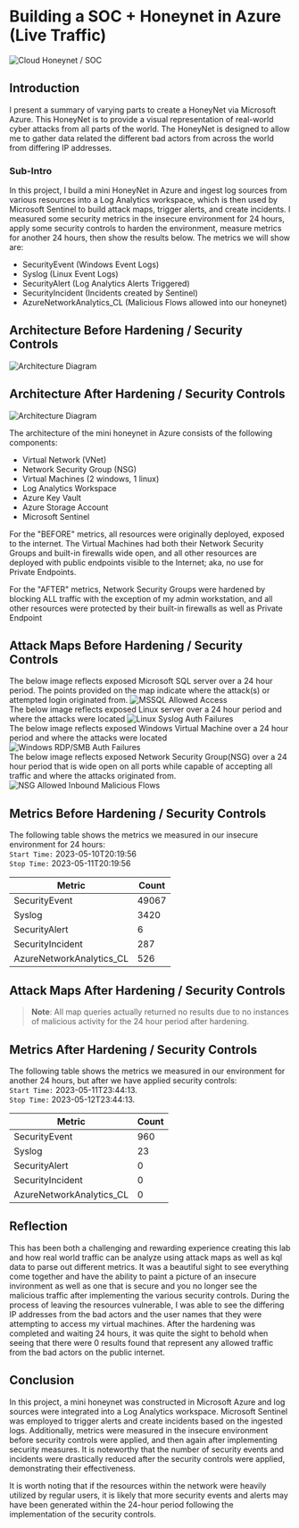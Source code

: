 <!--# Azure-SOC-Honeynet-Project-->
# Building a SOC + Honeynet in Azure (Live Traffic)
![Cloud Honeynet / SOC](https://i.imgur.com/KGOvcdw.gif)

## Introduction
I present a summary of varying parts to create a HoneyNet via Microsoft Azure. This HoneyNet is to provide a visual representation of real-world cyber attacks from all parts of the world. The HoneyNet is designed to allow me to gather data related the different bad actors from across the world from differing IP addresses.

### Sub-Intro
In this project, I build a mini HoneyNet in Azure and ingest log sources from various resources into a Log Analytics workspace, which is then used by Microsoft Sentinel to build attack maps, trigger alerts, and create incidents. I measured some security metrics in the insecure environment for 24 hours, apply some security controls to harden the environment, measure metrics for another 24 hours, then show the results below. The metrics we will show are:

- SecurityEvent (Windows Event Logs)
- Syslog (Linux Event Logs)
- SecurityAlert (Log Analytics Alerts Triggered)
- SecurityIncident (Incidents created by Sentinel)
- AzureNetworkAnalytics_CL (Malicious Flows allowed into our honeynet)

## Architecture Before Hardening / Security Controls
![Architecture Diagram](https://i.imgur.com/gBvHJo4.gif)

## Architecture After Hardening / Security Controls
![Architecture Diagram](https://i.imgur.com/oQtbais.gif)

The architecture of the mini honeynet in Azure consists of the following components:

- Virtual Network (VNet)
- Network Security Group (NSG)
- Virtual Machines (2 windows, 1 linux)
- Log Analytics Workspace
- Azure Key Vault
- Azure Storage Account
- Microsoft Sentinel

For the "BEFORE" metrics, all resources were originally deployed, exposed to the internet. The Virtual Machines had both their Network Security Groups and built-in firewalls wide open, and all other resources are deployed with public endpoints visible to the Internet; aka, no use for Private Endpoints.

For the "AFTER" metrics, Network Security Groups were hardened by blocking ALL traffic with the exception of my admin workstation, and all other resources were protected by their built-in firewalls as well as Private Endpoint

## Attack Maps Before Hardening / Security Controls
The below image reflects exposed Microsoft SQL server over a 24 hour period. The points provided on the map indicate where the attack(s) or attempted login originated from. 
![MSSQL Allowed Access](https://i.imgur.com/UHVHIGM.png) <br />
The below image reflects exposed Linux server over a 24 hour period and where the attacks were located
![Linux Syslog Auth Failures](https://i.imgur.com/8QbjEwL.png) <br />
The below image reflects exposed Windows Virtual Machine over a 24 hour period and where the attacks were located
![Windows RDP/SMB Auth Failures](https://i.imgur.com/ALHFE3u.png) <br />
The below image reflects exposed Network Security Group(NSG) over a 24 hour period that is wide open on all ports while capable of accepting all traffic and where the attacks originated from.
![NSG Allowed Inbound Malicious Flows](https://i.imgur.com/W2iCXmv.png)


## Metrics Before Hardening / Security Controls

The following table shows the metrics we measured in our insecure environment for 24 hours:
<br />
`Start Time:` 2023-05-10T20:19:56 <br/>
`Stop Time:` 2023-05-11T20:19:56

| Metric                   | Count
| ------------------------ | -----
| SecurityEvent            | 49067
| Syslog                   | 3420
| SecurityAlert            | 6
| SecurityIncident         | 287
| AzureNetworkAnalytics_CL | 526

## Attack Maps After Hardening / Security Controls

  >**Note**: All map queries actually returned no results due to no instances of malicious activity for the 24 hour period after hardening.

## Metrics After Hardening / Security Controls

The following table shows the metrics we measured in our environment for another 24 hours, but after we have applied security controls:
<br />
`Start Time:` 2023-05-11T23:44:13.<br />
`Stop Time:`	2023-05-12T23:44:13.

| Metric                   | Count
| ------------------------ | -----
| SecurityEvent            | 960
| Syslog                   | 23
| SecurityAlert            | 0
| SecurityIncident         | 0
| AzureNetworkAnalytics_CL | 0

## Reflection
This has been both a challenging and rewarding experience creating this lab and how real world traffic can be analyze using attack maps as well as kql data to parse out different metrics. It was a beautiful sight to see everything come together and have the ability to paint a picture of an insecure invironment as well as one that is secure and you no longer see the malicious traffic after implementing the various security controls. During the process of leaving the resources vulnerable, I was able to see the differing IP addresses from the bad actors and the user names that they were attempting to access my virtual machines. After the hardening was completed and waiting 24 hours, it was quite the sight to behold when seeing that there were 0 results found that represent any allowed traffic from the bad actors on the public internet.

## Conclusion

In this project, a mini honeynet was constructed in Microsoft Azure and log sources were integrated into a Log Analytics workspace. Microsoft Sentinel was employed to trigger alerts and create incidents based on the ingested logs. Additionally, metrics were measured in the insecure environment before security controls were applied, and then again after implementing security measures. It is noteworthy that the number of security events and incidents were drastically reduced after the security controls were applied, demonstrating their effectiveness.

It is worth noting that if the resources within the network were heavily utilized by regular users, it is likely that more security events and alerts may have been generated within the 24-hour period following the implementation of the security controls.
